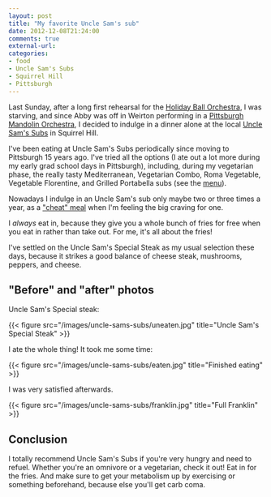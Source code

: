```yaml
---
layout: post
title: "My favorite Uncle Sam's sub"
date: 2012-12-08T21:24:00
comments: true
external-url: 
categories: 
- food
- Uncle Sam's Subs
- Squirrel Hill
- Pittsburgh
---
```

Last Sunday, after a long first rehearsal for the [Holiday Ball Orchestra](/blog/2012/11/24/preparing-to-play-irish-flute-in-the-holiday-ball/), I was starving, and since Abby was off in Weirton performing in a [Pittsburgh Mandolin Orchestra](http://www.pittsburghmandolinsociety.org/), I decided to indulge in a dinner alone at the local [Uncle Sam's Subs](http://www.unclesamssubs.com/) in Squirrel Hill.

I've been eating at Uncle Sam's Subs periodically since moving to Pittsburgh 15 years ago. I've tried all the options (I ate out a lot more during my early grad school days in Pittsburgh), including, during my vegetarian phase, the really tasty Mediterranean, Vegetarian Combo, Roma Vegetable, Vegetable Florentine, and Grilled Portabella subs (see the [menu](http://www.unclesamssubs.com/menu)).

Nowadays I indulge in an Uncle Sam's sub only maybe two or three times a year, as a ["cheat" meal](/blog/2012/06/16/the-joy-of-eating-ice-cream-for-breakfast/) when I'm feeling the big craving for one.

I *always* eat in, because they give you a whole bunch of fries for free when you eat in rather than take out. For me, it's all about the fries!

I've settled on the Uncle Sam's Special Steak as my usual selection these days, because it strikes a good balance of cheese steak, mushrooms, peppers, and cheese.

## "Before" and "after" photos

Uncle Sam's Special steak:

{{< figure src="/images/uncle-sams-subs/uneaten.jpg" title="Uncle Sam's Special Steak" >}}

I ate the whole thing! It took me some time:

{{< figure src="/images/uncle-sams-subs/eaten.jpg" title="Finished eating" >}}

I was very satisfied afterwards.

{{< figure src="/images/uncle-sams-subs/franklin.jpg" title="Full Franklin" >}}

## Conclusion

I totally recommend Uncle Sam's Subs if you're very hungry and need to refuel. Whether you're an omnivore or a vegetarian, check it out! Eat in for the fries. And make sure to get your metabolism up by exercising or something beforehand, because else you'll get carb coma.
